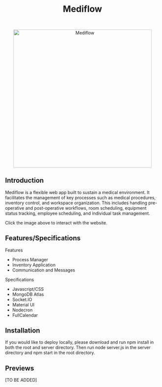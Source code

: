 <h1 align="center"> Mediflow </h1> <br>
<p align="center">
  <a href="https://mediflow-hsr8.onrender.com">
    <img alt="Mediflow" title="Mediflow" src="https://i.imgur.com/wm6fMJO.png" width="450">
  </a>
</p>

## Introduction

Mediflow is a flexible web app built to sustain a medical environment. It facilitates the management of key processes such as medical procedures, inventory control, and workspace organization. This includes handling pre-operative and post-operative workflows, room scheduling, equipment status tracking, employee scheduling, and individual task management.

Click the image above to interact with the website. 

## Features/Specifications

Features
- Process Manager
- Inventory Application
- Communication and Messages

Specifications
- Javascript/CSS
- MongoDB Atlas
- Socket.IO
- Material UI
- Nodecron
- FullCalendar

## Installation

If you would like to deploy locally, please download and run npm install in both the root and server directory. Then run node server.js in the server directory and npm start in the root directory.

## Previews

[TO BE ADDED]

